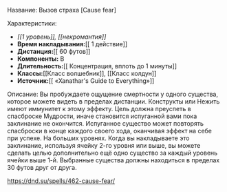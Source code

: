 Название: Вызов страха \[Cause fear] 

Характеристики:
- *[[1 уровень]], [[некромантия]]*
- **Время накладывания:**[[ 1 действие]]
- **Дистанция:**[[ 60 футов]]
- **Компоненты:** В
- **Длительность:**[[ Концентрация, вплоть до 1 минуты]]
- **Классы:**[[Класс  волшебник]], [[Класс колдун]]
- **Источник:**[[ «Xanathar's Guide to Everything»]]

Описание:
Вы пробуждаете ощущение смертности у одного существа, которое можете видеть в пределах дистанции. Конструкты или Нежить имеют иммунитет к этому эффекту. Цель должна преуспеть в спасброске Мудрости, иначе становится испуганной вами пока заклинание не окончится. Испуганное существо может повторять спасброски в конце каждого своего хода, оканчивая эффект на себе при успехе.
На больших уровнях. Когда вы накладываете это заклинание, используя ячейку 2-го уровня или выше, вы можете сделать целью дополнительно ещё одно существо за каждый уровень ячейки выше 1-й. Выбранные существа должны находиться в пределах 30 футов друг от друга.

https://dnd.su/spells/462-cause-fear/